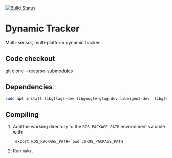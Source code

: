 [![Build Status](https://travis-ci.com/ut-amrl/dynamic_tracker.svg?branch=master)](https://travis-ci.com/ut-amrl/dynamic_tracker)

# Dynamic Tracker

Multi-sensor, multi-platform dynamic tracker.

## Code checkout
git clone --recurse-submodules

## Dependencies

```bash
sudo apt install libgflags-dev libgoogle-glog-dev libeigen3-dev  libgtest-dev liblua5.1-dev
```

## Compiling
1. Add the working directory to the `ROS_PACKAGE_PATH` environment variable with:

   ```
    export ROS_PACKAGE_PATH=`pwd`:$ROS_PACKAGE_PATH
    ```
1. Run `make`.
